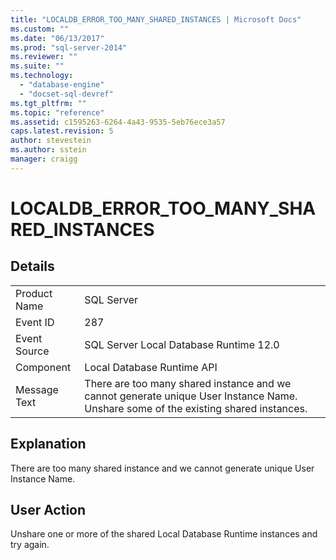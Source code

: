 ```yaml
---
title: "LOCALDB_ERROR_TOO_MANY_SHARED_INSTANCES | Microsoft Docs"
ms.custom: ""
ms.date: "06/13/2017"
ms.prod: "sql-server-2014"
ms.reviewer: ""
ms.suite: ""
ms.technology: 
  - "database-engine"
  - "docset-sql-devref"
ms.tgt_pltfrm: ""
ms.topic: "reference"
ms.assetid: c1595263-6264-4a43-9535-5eb76ece3a57
caps.latest.revision: 5
author: stevestein
ms.author: sstein
manager: craigg
---
```

# LOCALDB_ERROR_TOO_MANY_SHARED_INSTANCES
    
## Details  
  
|||  
|-|-|  
|Product Name|SQL Server|  
|Event ID|287|  
|Event Source|SQL Server Local Database Runtime 12.0|  
|Component|Local Database Runtime API|  
|Message Text|There are too many shared instance and we cannot generate unique User Instance Name. Unshare some of the existing shared instances.|  
  
## Explanation  
 There are too many shared instance and we cannot generate unique User Instance Name.  
  
## User Action  
 Unshare one or more of the shared Local Database Runtime instances and try again.  
  
  
